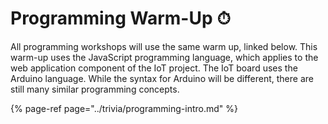 # Programming Warm-Up ⏱

All programming workshops will use the same warm up, linked below. This warm-up uses the JavaScript programming language, which applies to the web application component of the IoT project. The IoT board uses the Arduino language. While the syntax for Arduino will be different, there are still many similar programming concepts.

{% page-ref page="../trivia/programming-intro.md" %}



